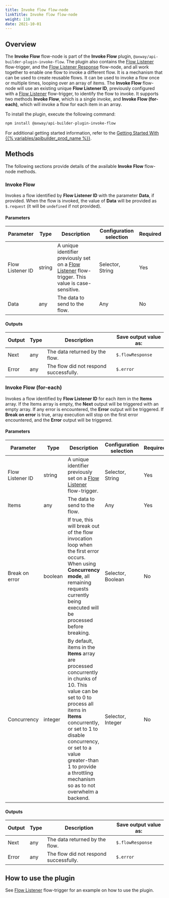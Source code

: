 ```yaml
---
title: Invoke flow flow-node
linkTitle: Invoke flow flow-node
weight: 110
date: 2021-10-01
---
```


## Overview

The **Invoke Flow** flow-node is part of the **Invoke Flow** plugin, `@axway/api-builder-plugin-invoke-flow`. The plugin also contains the [Flow Listener](/docs/developer_guide/flows/flow_triggers/flow_listener_flow_trigger/) flow-trigger, and the [Flow Listener Response](/docs/developer_guide/flows/flow_nodes/flow_listener_response_flow_node/) flow-node, and all work together to enable one flow to invoke a different flow. It is a mechanism that can be used to create reusable flows. It can be used to invoke a flow once or multiple times, looping over an array of items. The **Invoke Flow** flow-node will use an existing unique **Flow Listener ID**, previously configured with a [Flow Listener](/docs/developer_guide/flows/flow_triggers/flow_listener_flow_trigger/) flow-trigger, to identify the flow to invoke. It supports two methods **Invoke Flow**, which is a single invoke, and **Invoke Flow (for-each)**, which will invoke a flow for each item in an array.

To install the plugin, execute the following command:

```bash
npm install @axway/api-builder-plugin-invoke-flow
```

For additional getting started information, refer to the [Getting Started With {{% variables/apibuilder_prod_name %}}](/docs/getting_started/).

## Methods

The following sections provide details of the available **Invoke Flow** flow-node methods.

### Invoke Flow

Invokes a flow identified by **Flow Listener ID** with the parameter **Data**, if provided. When the flow is invoked, the value of **Data** will be provided as `$.request` (it will be `undefined` if not provided).

#### Parameters

| Parameter | Type | Description | Configuration selection | Required |
| --- | --- | --- | --- | --- |
| Flow Listener ID | string | A unique identifier previously set on a [Flow Listener](/docs/developer_guide/flows/flow_triggers/flow_listener_flow_trigger/) flow-trigger. This value is case-sensitive. | Selector, String | Yes |
| Data | any | The data to send to the flow. | Any | No |

#### Outputs

| Output | Type | Description | Save output value as: |
| --- | --- | --- | --- |
| Next | any | The data returned by the flow. | `$.flowResponse` |
| Error | any | The flow did not respond successfully. | `$.error` |

### Invoke Flow (for-each)

Invokes a flow identified by **Flow Listener ID** for each item in the **Items** array. If the Items array is empty, the **Next** output will be triggered with an empty array. If any error is encountered, the **Error** output will be triggered. If **Break on error** is true, array execution will stop on the first error encountered, and the **Error** output will be triggered.

#### Parameters

| Parameter | Type | Description | Configuration selection | Required |
| --- | --- | --- | --- | --- |
| Flow Listener ID | string | A unique identifier previously set on a [Flow Listener](/docs/developer_guide/flows/flow_triggers/flow_listener_flow_trigger/) flow-trigger. | Selector, String | Yes |
| Items | any | The data to send to the flow. | Any | Yes |
| Break on error | boolean | If true, this will break out of the flow invocation loop when the first error occurs. When using **Concurrency mode**, all remaining requests currently being executed will be processed before breaking. | Selector, Boolean | No |
| Concurrency | integer | By default, items in the **Items** array are processed concurrently in chunks of 10. This value can be set to 0 to process all items in **Items** concurrently, or set to 1 to disable concurrency, or set to a value greater-than 1 to provide a throttling mechanism so as to not overwhelm a backend. | Selector, Integer | No |

#### Outputs

| Output | Type | Description | Save output value as: |
| --- | --- | --- | --- |
| Next | any | The data returned by the flow. | `$.flowResponse` |
| Error | any | The flow did not respond successfully. | `$.error` |

## How to use the plugin

See [Flow Listener](/docs/developer_guide/flows/flow_triggers/flow_listener_flow_trigger/#how-to-use-the-plugin) flow-trigger for an example on how to use the plugin.
